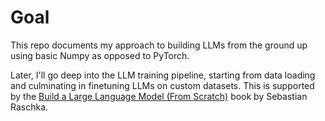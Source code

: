 # Goal
This repo documents my approach to building LLMs from the ground up using basic Numpy as opposed to PyTorch.

Later, I'll go deep into the LLM training pipeline, starting from data loading and culminating in finetuning LLMs on custom datasets.
This is supported by the [Build a Large Language Model (From Scratch)](https://www.manning.com/books/build-a-large-language-model-from-scratch) book by Sebastian Raschka.

